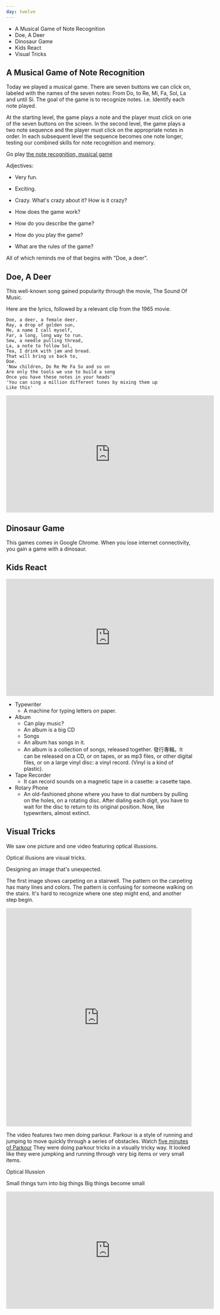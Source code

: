 ```yaml
---
day: twelve
---
```


- A Musical Game of Note Recognition
- Doe, A Deer
- Dinosaur Game
- Kids React
- Visual Tricks


## A Musical Game of Note Recognition

Today we played a musical game.
There are seven buttons we can click on, labeled with the names of the seven notes:
From Do, to Re, Mi, Fa, Sol, La and until Si.
The goal of the game is to recognize notes.
i.e. Identify each note played.

At the starting level, the game plays a note and the player must click on one of the seven buttons on the screen.
In the second level, the game plays a two note sequence and the player must click on the appropriate notes in order.
In each subsequent level the sequence becomes one note longer, testing our combined skills for note recognition and memory.

Go play [the note recognition, musical game](http://www.learninggamesforkids.com/music_and_art_games/music_and_art_games_music_memory.html)

Adjectives:
- Very fun.
- Exciting.
- Crazy. What's crazy about it? How is it crazy?

- How does the game work?
- How do you describe the game?
- How do you play the game?
- What are the rules of the game?

All of which reminds me of that begins with "Doe, a deer".

## Doe, A Deer

This well-known song gained popularity through the movie, The Sound Of Music.

Here are the lyrics, followed by a relevant clip from the 1965 movie.

```
Doe, a deer, a female deer.
Ray, a drop of golden sun,
Me, a name I call myself,
Far, a long, long way to run.
Sew, a needle pulling thread,
La, a note to follow Sol,
Tea, I drink with jam and bread.
That will bring us back to,
Doe.
'Now children, Do Re Me Fa So and so on
Are only the tools we use to build a song
Once you have these notes in your heads'
'You can sing a million different tunes by mixing them up
Like this'
```

<iframe width="560" height="315" src="https://www.youtube.com/embed/pLm07s8fnzM" frameborder="0" allowfullscreen></iframe>

## Dinosaur Game

This games comes in Google Chrome.
When you lose internet connectivity, you gain a game with a dinosaur.

## Kids React

<iframe src="https://www.facebook.com/plugins/video.php?href=https%3A%2F%2Fwww.facebook.com%2Fdatelinenbc%2Fvideos%2Fvb.117112876419%2F10154097292306420%2F%3Ftype%3D3&show_text=0&width=560" width="560" height="315" style="border:none;overflow:hidden" scrolling="no" frameborder="0" allowTransparency="true" allowFullScreen="true"></iframe>

- Typewriter
	- A machine for typing letters on paper.
- Album
	- Can play music?
	- An album is a big CD
	- Songs
	- An album has songs in it.
	- An album is a collection of songs, released together. 發行專輯。It can be released on a CD, or on tapes, or as mp3 files, or other digital files, or on a large vinyl disc: a vinyl record. (Vinyl is a kind of plastic).
- Tape Recorder
	- It can record sounds on a magnetic tape in a casette: a casette tape.
- Rotary Phone
	- An old-fashioned phone where you have to dial numbers by pulling on the holes, on a rotating disc. After dialing each digit, you have to wait for the disc to return to its original position. Now, like typewriters, almost extinct.

## Visual Tricks

We saw one picture and one video featuring optical illussions.

Optical illusions are visual tricks.

Designing an image that's unexpected.

The first image shows carpeting on a stairwell.
The pattern on the carpeting has many lines and colors.
The pattern is confusing for someone walking on the stairs.
It's hard to recognize where one step might end, and another step begin.

<iframe src="https://www.facebook.com/plugins/post.php?href=https%3A%2F%2Fwww.facebook.com%2Ftheskepticsguide%2Fposts%2F10154111532191605%3A0&width=500" width="500" height="587" style="border:none;overflow:hidden" scrolling="no" frameborder="0" allowTransparency="true"></iframe>

The video features two men doing parkour.
Parkour is a style of running and jumping to move quickly through a series of obstacles.
Watch [five minutes of Parkour](https://www.youtube.com/watch?v=NX7QNWEGcNI)
They were doing parkour tricks in a visually tricky way.
It looked like they were jumpking and running through very big items or very small items.

Optical Illussion

Small things turn into big things
Big things become small

<iframe src="https://www.facebook.com/plugins/video.php?href=https%3A%2F%2Fwww.facebook.com%2Fbabyfacecom%2Fvideos%2Fvb.513878658774269%2F549249711903830%2F%3Ftype%3D3&show_text=0&width=560" width="560" height="315" style="border:none;overflow:hidden" scrolling="no" frameborder="0" allowTransparency="true" allowFullScreen="true"></iframe>

